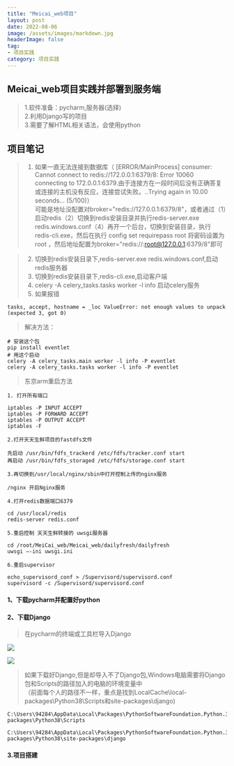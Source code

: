 ```yaml
---
title: "Meicai_web项目"
layout: post
date: 2022-08-06
image: /assets/images/markdown.jpg
headerImage: false
tag:
- 项目实践
category: 项目实践
---
```


## Meicai_web项目实践并部署到服务端

> 1.软件准备：pycharm,服务器(选择)  
> 2.利用Django写的项目  
> 3.需要了解HTML相关语法，会使用python

## 项目笔记

> 1. 如果一直无法连接到数据库（ [ERROR/MainProcess] consumer: Cannot connect to redis://172.0.0.1:6379/8: Error 10060 connecting to 172.0.0.1:6379.由于连接方在一段时间后没有正确答复或连接的主机没有反应，连接尝试失败。..Trying again in 10.00 seconds... (5/100)）  
可能是地址没配置对broker="redis://127.0.0.1:6379/8"，或者通过（1）启动redis（2）切换到redis安装目录并执行redis-server.exe redis.windows.conf（4）再开一个后台，切换到安装目录，执行redis-cli.exe，然后在执行 config set requirepass root 将密码设置为 root ，然后地址配置为broker="redis://:root@127.0.0.1:6379/8"即可

> 2. 切换到redis安装目录下,redis-server.exe redis.windows.conf,启动redis服务器  
> 3. 切换到redis安装目录下,redis-cli.exe,启动客户端  
> 4. celery -A celery_tasks.tasks worker -l info 启动celery服务   
> 5. 如果报错  

	tasks, accept, hostname = _loc ValueError: not enough values to unpack (expected 3, got 0) 

> 解决方法：  

	# 安装这个包
	pip install eventlet
	# 用这个启动
	celery -A celery_tasks.main worker -l info -P eventlet
	celery -A celery_tasks.tasks worker -l info -P eventlet
	
> 东京arm重启方法
	
	1. 打开所有端口    

	iptables -P INPUT ACCEPT
	iptables -P FORWARD ACCEPT
	iptables -P OUTPUT ACCEPT
	iptables -F
	
	2.打开天天生鲜项目的fastdfs文件   
	
	先启动 /usr/bin/fdfs_trackerd /etc/fdfs/tracker.conf start  
	再启动 /usr/bin/fdfs_storaged /etc/fdfs/storage.conf start   

	3.再切换到/usr/local/nginx/sbin中打开控制上传的nginx服务  

	/nginx 开启Nginx服务  

	4.打开redis数据端口6379    

	cd /usr/local/redis    
	redis-server redis.conf    

	5.重启控制 天天生鲜转接的 uwsgi服务器  

	cd /root/MeiCai_web/Meicai_web/dailyfresh/dailyfresh    
	uwsgi –-ini uwsgi.ini   

	6.重启supervisor     

	echo_supervisord_conf > /Supervisord/supervisord.conf   
	supervisord -c /Supervisord/supervisord.conf 






#### 1、下载pycharm并配置好python
#### 2、下载Django
> 在pycharm的终端或工具栏导入Django  

![](https://raw.githubusercontent.com/zhuoyue2/zhuoyue2.github.io/master/assets/images/Meicai_web_Detail/Term_stail.png)

![](https://raw.githubusercontent.com/zhuoyue2/zhuoyue2.github.io/master/assets/images/Meicai_web_Detail/Find_tool.png) 

> 如果下载好Django,但是却导入不了Django包,Windows电脑需要将Django包和Scripts的路径加入的电脑的环境变量中  
	（前面每个人的路径不一样，重点是找到LocalCache\local-packages\Python38\Scripts和site-packages\django)

	C:\Users\94284\AppData\Local\Packages\PythonSoftwareFoundation.Python.3.8_qbz5n2kfra8p0\LocalCache\local-packages\Python38\Scripts  

	C:\Users\94284\AppData\Local\Packages\PythonSoftwareFoundation.Python.3.8_qbz5n2kfra8p0\LocalCache\local-packages\Python38\site-packages\django

#### 3.项目搭建

